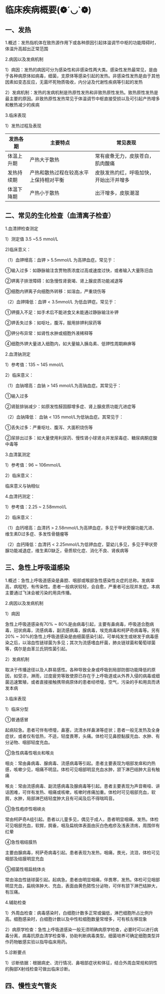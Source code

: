 # 临床疾病概要(❁´◡`❁) 

## 一、发热

1.概述：发热指机体在致热源作用下或各种原因引起体温调节中枢的功能障碍时，体温升高超出正常范围

2.病因以及发病机制

1）病因：发热的病因可分为感染性和非感染性两大类。感染性发热最常见，是由于各种病原体如病毒，细菌，支原体等感染引起的发热。非感染性发热是由于其他因素如变态反应，无菌坏死物质吸收，内分泌及代谢性疾病等引起的发热

2）发病机制：发热的发病机制是热原性发热和非致热原性发热。致热原性发热是最主要的原因。非致热原性发热常见于体温调节中枢直接受损以及可引起产热增多和散热减少的疾病

3.临床表现

1）发热过程及表现

| 发热各期   | 主要特点                               | 常见表现                               |
| ---------- | -------------------------------------- | -------------------------------------- |
| 体温上升期 | 产热大于散热                           | 常有疲惫无力，皮肤苍白，肌肉酸痛       |
| 发热持续期 | 产热和散热过程在较高水平上保持相对平衡 | 皮肤发热灼红，呼吸加快，开始出汗并增多 |
| 体温下降期 | 产热小于散热                           | 出汗增多，皮肤潮湿                     |

## 二、常见的生化检查（血清离子检查）

1.血清钾检查测定

1）测定值 3.5 ~5.5 mmol/L

2)临床意义：

（1）血钾增高：血钾 > 5.5mmol/L 为高钾血症。常见于：

①输入过多：如静脉输注含贾物质浓度过高或速度过快，或者输入大量陈旧血

②钾离子排泄障碍：如急慢性肾衰竭、肾上腺皮质功能减退等

③细胞内钾离子向细胞外转移：如溶血，严重烧伤等

（2）血钾降低：血钾 < 3.5mmol/L 为低血钾症。常见于：

①钾摄入不足：如手术后不能进食又未能通过静脉输注补钾

②钾丢失过多：如呕吐，腹泻，服用排钾利尿药等

③钾分布异常：如肾性水肿或细胞外液稀释等

④细胞外钾大量进入细胞内，如大量输入胰岛素、低钾性周期麻痹等

2.血清钠测定

1）参考值：135 ~ 145 mmol/L

2）临床意义：

（1）血钠增高：血钠 > 145 mmol/L为高钠血症。其常见于：

①输入过多

②肾脏排钠减少：如原发性醛固醇增多症、肾上腺皮质功能亢进症等

（2）血钠降低： 血钠 < 135 mmol/L为低钠血症。其常见于：

①丢失过多：严重呕吐、腹泻、大面积烧伤等

②尿排出过多：如大量使用利尿药、慢性肾小球肾炎并发尿毒症、糖尿病酮症酸中毒等

3.血清氯测定

1）参考值：96 ~ 106mmol/L

2）临床意义：

临床意义与钠相似

4.血清钙测定：

1）参考值：2.25 ~ 2.58mmol/L

2）临床意义：

（1）血钙增高：血清钙 > 2.58mmol/L为高钾血症，多见于甲状旁腺功能亢进、维生素D过多症、多发性骨髓瘤等

（2）血钙降低：血清钙 < 2.25mmol/L为低钾血症，婴幼儿多见，多见于甲状旁腺功能减退症，维生素D缺乏，骨质软化症、消化不良、肾疾病等

## 三、急性上呼吸道感染

1.概述：急性上呼吸道感染是鼻腔、咽部或喉部急性感染性炎症的总称。发病率高，病程短，有传染性。患者一般病状较轻，会自愈，严重者可出现并发症。本病主要通过飞沫会被污染的用具传播。

2.病因以及发病机制

1）病因

急性上呼吸道感染有70% ~ 80%是由病毒引起，主要有鼻病毒，呼吸道合胞病毒，冠状病毒，流感病毒，副流感病毒，腺病毒，埃克病毒和柯萨奇病毒等。另有20% ~ 30%的急性上呼吸道感染是由细菌感染引起，可单纯发生或继发于病毒感染之后，以溶血性链球菌为多见；其次为流感嗜血杆菌，肺炎链球菌和葡萄球菌等，偶尔是由革兰氏阴性菌引起。

2）发病机制

取决于传播途径以及人群易感性。各种导致全身或呼吸到局部防御功能降低的原因，如受凉，淋雨，过度疲劳等致使原已存在于上呼吸道或从外界入侵的病毒或细菌迅速繁殖，或者直接接触携带病原体的患者经喷嚏，空气，污染的手和用具而诱发本病

3.临床表现

1）临床分型

①普通感冒

起病较急。患者可伴有喷嚏，鼻塞，流清水样鼻涕等症状；患者一般无发热及全身症状，或者仅有低热，不适，轻度畏寒，头痛。体检可见鼻腔黏膜充血、水肿、有分泌物、咽部轻度充血。

②急性病毒性咽炎和喉炎

咽炎：常由鼻病毒、腺病毒、流感病毒等引起。患者主要表现为咽部发痒和灼热感，咳嗽少见，咽痛不明显。体检可见咽部明显充血水肿，颔下淋巴结肿大且有触痛

喉炎：常由流感病毒、副流感病毒及腺病毒等引起。患者主要表现为声音嘶哑、讲话困难，可伴有发热、咽痛或咳嗽，咳嗽时疼痛加重。体检时可见咽部充血，软腭，水肿，局部淋巴结轻度肿大且有可闻及后不得喘鸣音。

③急性疱疹性咽峡炎

常由柯萨奇A组引起。患者以儿童多见，偶见于成人，患者明显咽痛，发热。体检可见咽部充血，软腭，腭垂，咽及扁桃体表面由灰白色疱疹及浅表溃疡，周围伴有红晕

④急性咽结膜热

主要由腺病毒，柯萨奇病毒引起。患者表现为发热，咽痛，畏光，流泪，体检可见咽部及结膜明显充血

⑤细菌性咽扁桃体炎

常由溶血性链球菌引起。起病急。患者由明显咽痛，伴畏寒，发热。体检可见咽部明显充血，扁桃体肿大、充血，表面由黄色脓性分泌物，可伴有颔下淋巴结肿大，有压痛。

4.辅助检查

1）外周血检查：病毒感染时，白细胞计数多正常或偏低，淋巴细胞所占比例升高。细胞感染时，白细胞计数以及中性粒细胞数量常增多，可有核左移现象

2）病原学检查：急性上呼吸道感染一般无须明确病原学检查，必要时可以进行病毒分离，病毒抗原血清学检查等，协助判断病毒类型。细菌培养可确定细胞类型并作药物敏感实验以指导临床用药。

5.诊断要点

1）诊断依据：根据病史、流行情况、鼻咽部症状和体征，结合外周血常规和阴性的胸部X射线检查可做出临床诊断。

## 四、慢性支气管炎

